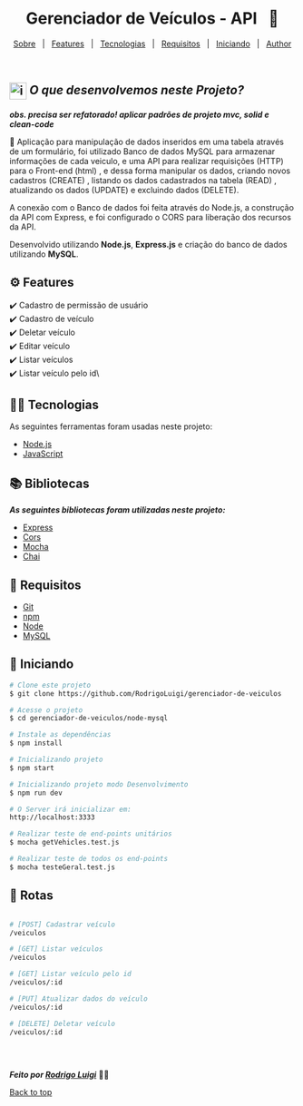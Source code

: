 # <h1 id="top" align="center">Gerenciador de Veículos - API &nbsp; 🚗</h1>

<p align="center">
  <a href="#sobre">Sobre</a> &#xa0; | &#xa0;
  <a href="#gear-features">Features</a> &#xa0; | &#xa0;
  <a href="#-tecnologias">Tecnologias</a> &#xa0; | &#xa0;
  <a href="#-requisitos">Requisitos</a> &#xa0; | &#xa0;
  <a href="#checkered_flag-iniciando">Iniciando</a> &#xa0; | &#xa0;
  <a href="https://github.com/RodrigoLuigi" target="_blank">Author</a>
</p>

<br>

## <img id="sobre" src="https://imgur.com/VhTBbHg.png" alt="imagem de um notebook" align="center" width="30px"> _**O que desenvolvemos neste Projeto?**_

_**obs. precisa ser refatorado! aplicar padrões de projeto mvc, solid e clean-code**_

📌 Aplicação para manipulação de dados inseridos em uma tabela através de um formulário, foi utilizado Banco de dados MySQL para armazenar informações de cada veiculo, e uma API para realizar requisições (HTTP) para o Front-end (html) , e dessa forma manipular os dados, criando novos cadastros (CREATE) , listando os dados cadastrados na tabela (READ) , atualizando os dados (UPDATE) e excluindo dados (DELETE).

A conexão com o Banco de dados foi feita através do Node.js, a construção da API com Express, e foi configurado o CORS para liberação dos recursos da API.

Desenvolvido utilizando **Node.js**, **Express.js** e criação do banco de dados utilizando **MySQL**.

## :gear: Features

:heavy_check_mark: Cadastro de permissão de usuário\
:heavy_check_mark: Cadastro de veículo\
:heavy_check_mark: Deletar veículo\
:heavy_check_mark: Editar veículo\
:heavy_check_mark: Listar veículos\
:heavy_check_mark: Listar veículo pelo id\

## 👨‍💻 Tecnologias

As seguintes ferramentas foram usadas neste projeto:

- [Node.js](https://nodejs.org/en/)
- [JavaScript](https://www.w3schools.com/js/default.asp)

## :books: Bibliotecas

_**As seguintes bibliotecas foram utilizadas neste projeto:**_

- [Express](https://expressjs.com/pt-br/)
- [Cors](https://developer.mozilla.org/pt-BR/docs/Web/HTTP/CORS)
- [Mocha](https://mochajs.org/)
- [Chai](https://www.chaijs.com/)

## 📝 Requisitos

- [Git](https://git-scm.com)
- [npm](https://www.npmjs.com/)
- [Node](https://nodejs.org/en/)
- [MySQL](https://dev.mysql.com/doc/)

## :checkered_flag: Iniciando

```bash
# Clone este projeto
$ git clone https://github.com/RodrigoLuigi/gerenciador-de-veiculos

# Acesse o projeto
$ cd gerenciador-de-veiculos/node-mysql

# Instale as dependências
$ npm install

# Inicializando projeto
$ npm start

# Inicializando projeto modo Desenvolvimento
$ npm run dev

# O Server irá inicializar em:
http://localhost:3333

# Realizar teste de end-points unitários
$ mocha getVehicles.test.js

# Realizar teste de todos os end-points
$ mocha testeGeral.test.js
```

## 🔗 Rotas

<div style="display: flex">

```bash
# [POST] Cadastrar veículo
/veiculos

# [GET] Listar veículos
/veiculos

# [GET] Listar veículo pelo id
/veiculos/:id

# [PUT] Atualizar dados do veículo
/veiculos/:id

# [DELETE] Deletar veículo
/veiculos/:id
```

</div>

&#xa0;

_**Feito por <a href="https://github.com/RodrigoLuigi" target="_blank">Rodrigo Luigi</a>**_ 👨‍🚀

<a href="#top">Back to top</a>